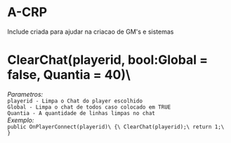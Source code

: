 # A-CRP

Include criada para ajudar na criacao de GM's e sistemas

# ClearChat(playerid, bool:Global = false, Quantia = 40)\
*Parametros:*\
`playerid - Limpa o Chat do player escolhido`\
`Global - Limpa o chat de todos caso colocado em TRUE`\
`Quantia - A quantidade de linhas limpas no chat`\
*Exemplo:*\
``public OnPlayerConnect(playerid)\
{\
    ClearChat(playerid);\
	return 1;\
}``
